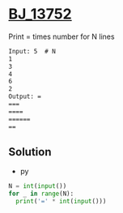 # [BJ_13752](https://acmicpc.net/problem/13752)

Print = times number for N lines

```txt
Input: 5  # N
1
3
4
6
2
Output: =
===
====
======
==
```

## Solution

* py

```py
N = int(input())
for _ in range(N):
  print('=' * int(input()))
```

